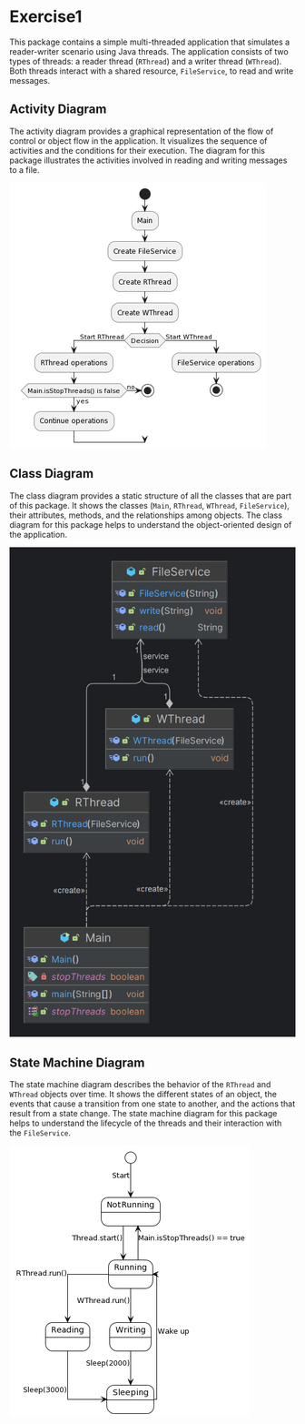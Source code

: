 # Exercise1

This package contains a simple multi-threaded application that simulates a reader-writer scenario using Java threads. The application consists of two types of threads: a reader thread (`RThread`) and a writer thread (`WThread`). Both threads interact with a shared resource, `FileService`, to read and write messages.

## Activity Diagram

The activity diagram provides a graphical representation of the flow of control or object flow in the application. It visualizes the sequence of activities and the conditions for their execution. The diagram for this package illustrates the activities involved in reading and writing messages to a file.

![Activity Diagram](diagrams_ex1/activity_diagram_ex1.png)

## Class Diagram

The class diagram provides a static structure of all the classes that are part of this package. It shows the classes (`Main`, `RThread`, `WThread`, `FileService`), their attributes, methods, and the relationships among objects. The class diagram for this package helps to understand the object-oriented design of the application.

![Class Diagram](diagrams_ex1/class_diagram_ex1.png)

## State Machine Diagram

The state machine diagram describes the behavior of the `RThread` and `WThread` objects over time. It shows the different states of an object, the events that cause a transition from one state to another, and the actions that result from a state change. The state machine diagram for this package helps to understand the lifecycle of the threads and their interaction with the `FileService`.

![State Machine Diagram](diagrams_ex1/state_machine_diagram_ex1.png)
